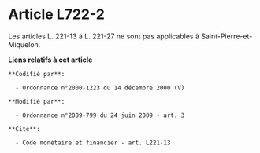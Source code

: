 # Article L722-2

Les articles L. 221-13 à L. 221-27 ne sont pas applicables à Saint-Pierre-et-Miquelon.

**Liens relatifs à cet article**

	**Codifié par**:

	  - Ordonnance n°2000-1223 du 14 décembre 2000 (V)

	**Modifié par**:

	  - Ordonnance n°2009-799 du 24 juin 2009 - art. 3

	**Cite**:

	  - Code monétaire et financier - art. L221-13
